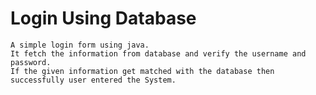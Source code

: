 # Login Using Database

    A simple login form using java. 
    It fetch the information from database and verify the username and password.
    If the given information get matched with the database then successfully user entered the System.
